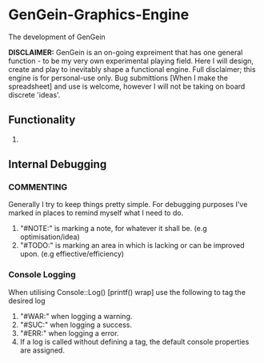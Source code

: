 # GenGein-Graphics-Engine
The development of GenGein 

**DISCLAIMER:**
GenGein is an on-going expreiment that has one general function - to be my very own experimental playing field. Here I will design, create and play to inevitably shape a functional engine.
Full disclaimer; this engine is for personal-use only. Bug submittions [When I make the spreadsheet] and use is welcome, however I will not be taking on board discrete 'ideas'.

## Functionality
1.

## Internal Debugging

### COMMENTING
Generally I try to keep things pretty simple. For debugging purposes I've marked in places to remind myself what I need to do. 
1. "#NOTE:" is marking a note, for whatever it shall be. (e.g optimisation/idea)
2. "#TODO:" is marking an area in which is lacking or can be improved upon. (e.g effiective/efficiency)

### Console Logging
When utilising Console::Log() [printf() wrap] use the following to tag the desired log
1. "#WAR:" when logging a warning.
2. "#SUC:" when logging a success.
3. "#ERR:" when logging a error.
4. If a log is called without defining a tag, the default console properties are assigned.